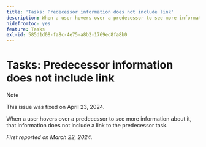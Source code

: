 ```yaml
---
title: 'Tasks: Predecessor information does not include link'
description: When a user hovers over a predecessor to see more information about it, that information does not include a link to the predecessor task.
hidefromtoc: yes
feature: Tasks
exl-id: 585d1d08-fa8c-4e75-a8b2-1769ed8fa8b0
---
```

# Tasks: Predecessor information does not include link

>[!NOTE]
>
>This issue was fixed on April 23, 2024.

When a user hovers over a predecessor to see more information about it, that information does not include a link to the predecessor task.

_First reported on March 22, 2024._
